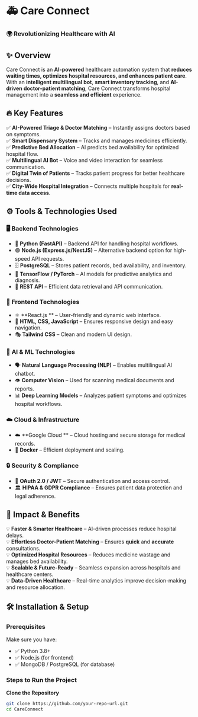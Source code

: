 # 🚑 **Care Connect**  
### 🌍 Revolutionizing Healthcare with AI  


## ✨ **Overview**  
Care Connect is an **AI-powered** healthcare automation system that **reduces waiting times, optimizes hospital resources, and enhances patient care**. With an **intelligent multilingual bot**, **smart inventory tracking**, and **AI-driven doctor-patient matching**, Care Connect transforms hospital management into a **seamless and efficient** experience.  

## 🔥 **Key Features**  
✅ **AI-Powered Triage & Doctor Matching** – Instantly assigns doctors based on symptoms.  
✅ **Smart Dispensary System** – Tracks and manages medicines efficiently.  
✅ **Predictive Bed Allocation** – AI predicts bed availability for optimized hospital flow.  
✅ **Multilingual AI Bot** – Voice and video interaction for seamless communication.  
✅ **Digital Twin of Patients** – Tracks patient progress for better healthcare decisions.  
✅ **City-Wide Hospital Integration** – Connects multiple hospitals for **real-time data access**.  

## ⚙️ **Tools & Technologies Used**  
### 🖥️ **Backend Technologies**  
- 🐍 **Python (FastAPI)** – Backend API for handling hospital workflows.  
- 🟢 **Node.js (Express.js/NestJS)** – Alternative backend option for high-speed API requests.  
- 🗄️ **PostgreSQL** – Stores patient records, bed availability, and inventory.   
- 🧠 **TensorFlow / PyTorch** – AI models for predictive analytics and diagnosis.  
- 🔗 **REST API** – Efficient data retrieval and API communication.  

### 🎨 **Frontend Technologies**  
- ⚛️ **React.js ** – User-friendly and dynamic web interface.  
- 🎨 **HTML, CSS, JavaScript** – Ensures responsive design and easy navigation.  
- 🎭 **Tailwind CSS** – Clean and modern UI design.  

### 🏥 **AI & ML Technologies**  
- 🗣️ **Natural Language Processing (NLP)** – Enables multilingual AI chatbot.  
- 👁️ **Computer Vision** – Used for scanning medical documents and reports.  
- 📊 **Deep Learning Models** – Analyzes patient symptoms and optimizes hospital workflows.  

### ☁️ **Cloud & Infrastructure**  
- ☁️ **Google Cloud ** – Cloud hosting and secure storage for medical records.  
- 🐳 **Docker** – Efficient deployment and scaling.  

### 🔒 **Security & Compliance**  
- 🔐 **OAuth 2.0 / JWT** – Secure authentication and access control.  
- 🏛️ **HIPAA & GDPR Compliance** – Ensures patient data protection and legal adherence.  

## 🚀 **Impact & Benefits**  
💡 **Faster & Smarter Healthcare** – AI-driven processes reduce hospital delays.  
💡 **Effortless Doctor-Patient Matching** – Ensures **quick** and **accurate** consultations.  
💡 **Optimized Hospital Resources** – Reduces medicine wastage and manages bed availability.  
💡 **Scalable & Future-Ready** – Seamless expansion across hospitals and healthcare centers.  
💡 **Data-Driven Healthcare** – Real-time analytics improve decision-making and resource allocation.  

## 🛠️ **Installation & Setup**  
### **Prerequisites**  
Make sure you have:  
- ✅ Python 3.8+  
- ✅ Node.js (for frontend)  
- ✅ MongoDB / PostgreSQL (for database)  

### **Steps to Run the Project**  
 **Clone the Repository**  
   ```bash
   git clone https://github.com/your-repo-url.git
   cd CareConnect
